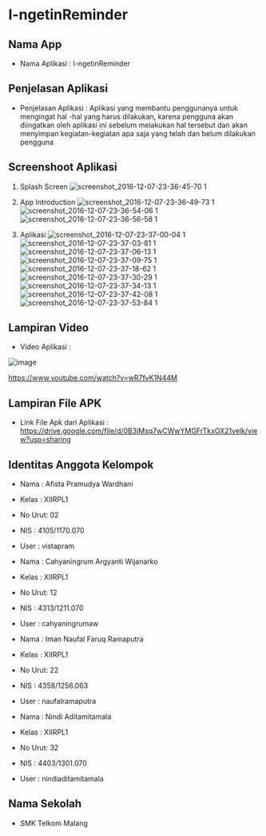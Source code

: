 # I-ngetinReminder

## Nama App

* Nama Aplikasi : I-ngetinReminder

## Penjelasan Aplikasi

* Penjelasan Aplikasi : Aplikasi yang membantu penggunanya untuk mengingat hal -hal yang harus dilakukan, karena pengguna akan diingatkan oleh aplikasi ini sebelum melakukan hal tersebut dan akan menyimpan kegiatan-kegiatan apa saja yang telah dan belum dilakukan pengguna

## Screenshoot Aplikasi


1. Splash Screen
![screenshot_2016-12-07-23-36-45-70 1](https://cloud.githubusercontent.com/assets/22116762/20976846/61495d5e-bcd6-11e6-9c29-4d3252ebc405.png)


2. App Introduction
![screenshot_2016-12-07-23-36-49-73 1](https://cloud.githubusercontent.com/assets/22116762/20976857/6a834d08-bcd6-11e6-8e32-816dfb8e1562.png)
![screenshot_2016-12-07-23-36-54-06 1](https://cloud.githubusercontent.com/assets/22116762/20976867/74212dee-bcd6-11e6-9cfa-613ffc2ba317.png)
![screenshot_2016-12-07-23-36-56-58 1](https://cloud.githubusercontent.com/assets/22116762/20976878/7c76576c-bcd6-11e6-9e8f-e9261fa9153f.png)


3. Aplikasi
![screenshot_2016-12-07-23-37-00-04 1](https://cloud.githubusercontent.com/assets/22116762/20976888/856c9516-bcd6-11e6-8adb-0d464d780115.png)
![screenshot_2016-12-07-23-37-03-81 1](https://cloud.githubusercontent.com/assets/22116762/20976896/8d5dc81c-bcd6-11e6-8692-1a715d3150fe.png)
![screenshot_2016-12-07-23-37-06-13 1](https://cloud.githubusercontent.com/assets/22116762/20976948/b29609e6-bcd6-11e6-9733-9e07eb616944.png)
![screenshot_2016-12-07-23-37-09-75 1](https://cloud.githubusercontent.com/assets/22116762/20976997/cdf89e24-bcd6-11e6-8fb4-27011bc3f79d.png)
![screenshot_2016-12-07-23-37-18-62 1](https://cloud.githubusercontent.com/assets/22116762/20977020/dfe8e5c6-bcd6-11e6-8966-173656bc5b22.png)
![screenshot_2016-12-07-23-37-30-29 1](https://cloud.githubusercontent.com/assets/22116762/20977108/0b91e93e-bcd7-11e6-83e0-db22051f6646.png)
![screenshot_2016-12-07-23-37-34-13 1](https://cloud.githubusercontent.com/assets/22116762/20977082/feb822e6-bcd6-11e6-99e8-1660cad84b57.png)
![screenshot_2016-12-07-23-37-42-08 1](https://cloud.githubusercontent.com/assets/22116762/20977126/17236eee-bcd7-11e6-9b0e-f0a380368a89.png)
![screenshot_2016-12-07-23-37-53-84 1](https://cloud.githubusercontent.com/assets/22116762/20977134/1dffd766-bcd7-11e6-92dd-1ab15cebf94c.png)
 

## Lampiran Video

* Video Aplikasi : 

![image](https://cloud.githubusercontent.com/assets/22116762/20975134/122753ca-bcd1-11e6-82bd-cf440cbed325.png)

https://www.youtube.com/watch?v=wR7fvK1N44M

## Lampiran File APK

* Link File Apk dari Aplikasi :
https://drive.google.com/file/d/0B3jMsq7wCWwYMGFrTkxOX21velk/view?usp=sharing

## Identitas Anggota Kelompok

* Nama : Afista Pramudya Wardhani 
* Kelas : XIIRPL1 
* No Urut: 02 
* NIS : 4105/1170.070
* User : vistapram

* Nama : Cahyaningrum Argyanti Wijanarko
* Kelas : XIIRPL1 
* No Urut: 12
* NIS : 4313/1211.070
* User : cahyaningrumaw

* Nama : Iman Naufal Faruq Ramaputra
* Kelas : XIIRPL1 
* No Urut: 22
* NIS : 4358/1256.063
* User : naufalramaputra 

* Nama : Nindi Aditamitamala
* Kelas : XIIRPL1 
* No Urut: 32
* NIS : 4403/1301.070
* User : nindiaditamitamala


## Nama Sekolah
* SMK Telkom Malang 
